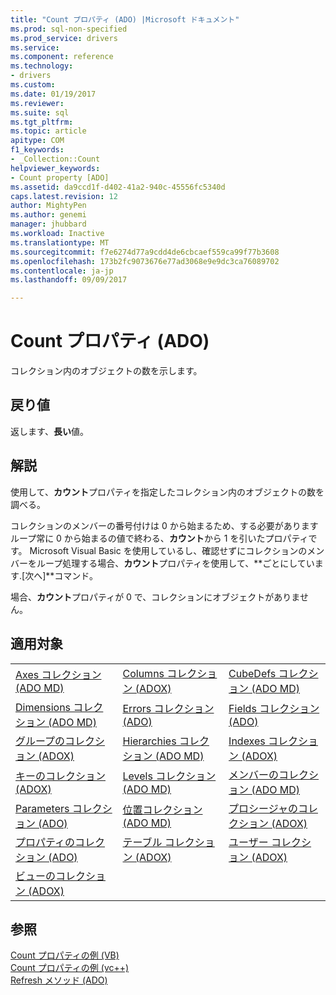 ```yaml
---
title: "Count プロパティ (ADO) |Microsoft ドキュメント"
ms.prod: sql-non-specified
ms.prod_service: drivers
ms.service: 
ms.component: reference
ms.technology:
- drivers
ms.custom: 
ms.date: 01/19/2017
ms.reviewer: 
ms.suite: sql
ms.tgt_pltfrm: 
ms.topic: article
apitype: COM
f1_keywords:
- _Collection::Count
helpviewer_keywords:
- Count property [ADO]
ms.assetid: da9ccd1f-d402-41a2-940c-45556fc5340d
caps.latest.revision: 12
author: MightyPen
ms.author: genemi
manager: jhubbard
ms.workload: Inactive
ms.translationtype: MT
ms.sourcegitcommit: f7e6274d77a9cdd4de6cbcaef559ca99f77b3608
ms.openlocfilehash: 173b2fc9073676e77ad3068e9e9dc3ca76089702
ms.contentlocale: ja-jp
ms.lasthandoff: 09/09/2017

---
```

# <a name="count-property-ado"></a>Count プロパティ (ADO)
コレクション内のオブジェクトの数を示します。  
  
## <a name="return-value"></a>戻り値  
 返します、**長い**値。  
  
## <a name="remarks"></a>解説  
 使用して、**カウント**プロパティを指定したコレクション内のオブジェクトの数を調べる。  
  
 コレクションのメンバーの番号付けは 0 から始まるため、する必要がありますループ常に 0 から始まるの値で終わる、**カウント**から 1 を引いたプロパティです。 Microsoft Visual Basic を使用しているし、確認せずにコレクションのメンバーをループ処理する場合、**カウント**プロパティを使用して、**ごとにしています.[次へ]**コマンド。  
  
 場合、**カウント**プロパティが 0 で、コレクションにオブジェクトがありません。  
  
## <a name="applies-to"></a>適用対象  
  
||||  
|-|-|-|  
|[Axes コレクション (ADO MD)](../../../ado/reference/ado-md-api/axes-collection-ado-md.md)|[Columns コレクション (ADOX)](../../../ado/reference/adox-api/columns-collection-adox.md)|[CubeDefs コレクション (ADO MD)](../../../ado/reference/ado-md-api/cubedefs-collection-ado-md.md)|  
|[Dimensions コレクション (ADO MD)](../../../ado/reference/ado-md-api/dimensions-collection-ado-md.md)|[Errors コレクション (ADO)](../../../ado/reference/ado-api/errors-collection-ado.md)|[Fields コレクション (ADO)](../../../ado/reference/ado-api/fields-collection-ado.md)|  
|[グループのコレクション (ADOX)](../../../ado/reference/adox-api/groups-collection-adox.md)|[Hierarchies コレクション (ADO MD)](../../../ado/reference/ado-md-api/hierarchies-collection-ado-md.md)|[Indexes コレクション (ADOX)](../../../ado/reference/adox-api/indexes-collection-adox.md)|  
|[キーのコレクション (ADOX)](../../../ado/reference/adox-api/keys-collection-adox.md)|[Levels コレクション (ADO MD)](../../../ado/reference/ado-md-api/levels-collection-ado-md.md)|[メンバーのコレクション (ADO MD)](../../../ado/reference/ado-md-api/members-collection-ado-md.md)|  
|[Parameters コレクション (ADO)](../../../ado/reference/ado-api/parameters-collection-ado.md)|[位置コレクション (ADO MD)](../../../ado/reference/ado-md-api/positions-collection-ado-md.md)|[プロシージャのコレクション (ADOX)](../../../ado/reference/adox-api/procedures-collection-adox.md)|  
|[プロパティのコレクション (ADO)](../../../ado/reference/ado-api/properties-collection-ado.md)|[テーブル コレクション (ADOX)](../../../ado/reference/adox-api/tables-collection-adox.md)|[ユーザー コレクション (ADOX)](../../../ado/reference/adox-api/users-collection-adox.md)|  
|[ビューのコレクション (ADOX)](../../../ado/reference/adox-api/views-collection-adox.md)|||  
  
## <a name="see-also"></a>参照  
 [Count プロパティの例 (VB)](../../../ado/reference/ado-api/count-property-example-vb.md)   
 [Count プロパティの例 (vc++)](../../../ado/reference/ado-api/count-property-example-vc.md)   
 [Refresh メソッド (ADO)](../../../ado/reference/ado-api/refresh-method-ado.md)

